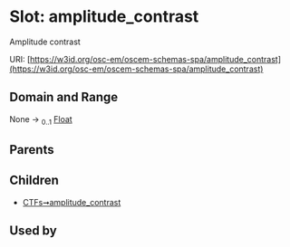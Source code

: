 
# Slot: amplitude_contrast

Amplitude contrast

URI: [https://w3id.org/osc-em/oscem-schemas-spa/amplitude_contrast](https://w3id.org/osc-em/oscem-schemas-spa/amplitude_contrast)


## Domain and Range

None &#8594;  <sub>0..1</sub> [Float](types/Float.md)

## Parents


## Children

 *  [CTFs➞amplitude_contrast](CTFs_amplitude_contrast.md)

## Used by

